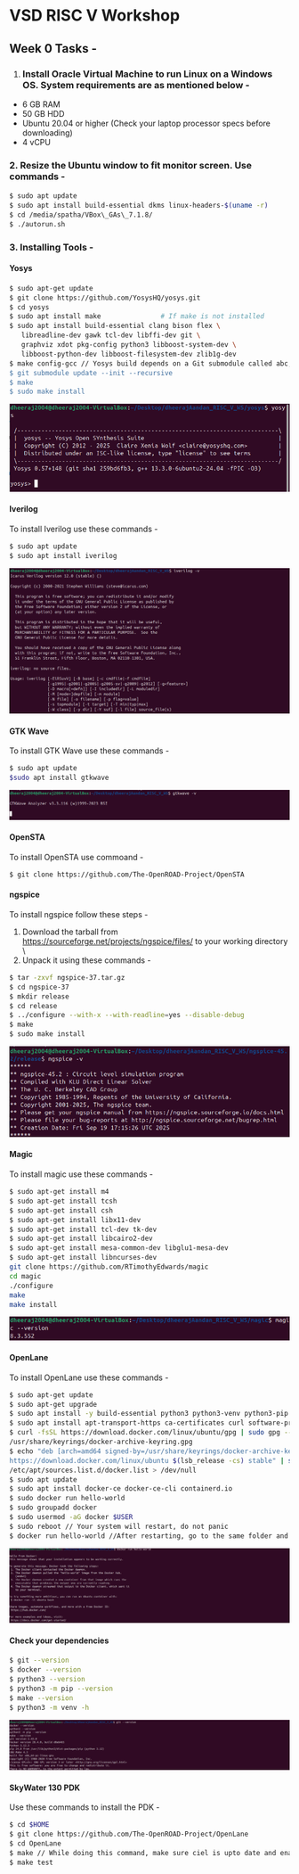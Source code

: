 # VSD RISC V Workshop 



## Week 0 Tasks - 

1. ### Install Oracle Virtual Machine to run Linux on a Windows OS. System requirements are as mentioned below -



* 6 GB RAM
* 50 GB HDD
* Ubuntu 20.04 or higher (Check your laptop processor specs before downloading)
* 4 vCPU



### 2\. Resize the Ubuntu window to fit monitor screen. Use commands - 


```bash
$ sudo apt update
$ sudo apt install build-essential dkms linux-headers-$(uname -r)
$ cd /media/spatha/VBox\_GAs\_7.1.8/
$ ./autorun.sh  
```



### 3\. Installing Tools - 



#### Yosys 


```bash
$ sudo apt-get update
$ git clone https://github.com/YosysHQ/yosys.git
$ cd yosys
$ sudo apt install make               # If make is not installed
$ sudo apt install build-essential clang bison flex \
   libreadline-dev gawk tcl-dev libffi-dev git \
   graphviz xdot pkg-config python3 libboost-system-dev \
   libboost-python-dev libboost-filesystem-dev zlib1g-dev
$ make config-gcc // Yosys build depends on a Git submodule called abc, which hasn't been initialized yet. You need to run the following command before running make
$ git submodule update --init --recursive
$ make 
$ sudo make install
```
![Yosys Installed Image](images/Yosys_installed.png)


#### Iverilog 

To install Iverilog use these commands - 

```bash
$ sudo apt update
$ sudo apt install iverilog
```

![Iverilog Installed Image](images/Iverilog_installed.png)

#### GTK Wave 

To install GTK Wave use these commands - 

```bash
$ sudo apt update 
$sudo apt install gtkwave
```

![GTK Wave Installed Image](images/GTKWave_installed.png)

#### OpenSTA
To install OpenSTA use commoand - 

```bash
$ git clone https://github.com/The-OpenROAD-Project/OpenSTA
```
#### ngspice

To install ngspice follow these steps - 

1. Download the tarball from https://sourceforge.net/projects/ngspice/files/ to your working directory \
2. Unpack it using these commands - 

```bash 
$ tar -zxvf ngspice-37.tar.gz
$ cd ngspice-37
$ mkdir release
$ cd release
$ ../configure --with-x --with-readline=yes --disable-debug
$ make
$ sudo make install 
``` 
![ngspice Installed Image](images/ngspice%20successfull%20installation.png)

#### Magic 

To install magic use these commands - 

```bash
$ sudo apt-get install m4
$ sudo apt-get install tcsh
$ sudo apt-get install csh
$ sudo apt-get install libx11-dev
$ sudo apt-get install tcl-dev tk-dev
$ sudo apt-get install libcairo2-dev
$ sudo apt-get install mesa-common-dev libglu1-mesa-dev
$ sudo apt-get install libncurses-dev
git clone https://github.com/RTimothyEdwards/magic
cd magic
./configure
make
make install 
```
![Magic Installed Image](images/magic%20successfull%20installation.png)

#### OpenLane 

To install OpenLane use these commands - 

```bash 
$ sudo apt-get update
$ sudo apt-get upgrade
$ sudo apt install -y build-essential python3 python3-venv python3-pip make git 
$ sudo apt install apt-transport-https ca-certificates curl software-properties-common 
$ curl -fsSL https://download.docker.com/linux/ubuntu/gpg | sudo gpg --dearmor -o
/usr/share/keyrings/docker-archive-keyring.gpg 
$ echo "deb [arch=amd64 signed-by=/usr/share/keyrings/docker-archive-keyring.gpg]
https://download.docker.com/linux/ubuntu $(lsb_release -cs) stable" | sudo tee
/etc/apt/sources.list.d/docker.list > /dev/null 
$ sudo apt update 
$ sudo apt install docker-ce docker-ce-cli containerd.io
$ sudo docker run hello-world
$ sudo groupadd docker 
$ sudo usermod -aG docker $USER 
$ sudo reboot // Your system will restart, do not panic
$ docker run hello-world //After restarting, go to the same folder and enter this command
```
![Docker Installed and Running Image](images/Docker%20Download%20Success.png)

#### Check your dependencies 

```bash 
$ git --version
$ docker --version
$ python3 --version
$ python3 -m pip --version
$ make --version
$ python3 -m venv -h
```

![Dependency Versions Image](images/Dependency%20Versions.png)

#### SkyWater 130 PDK 

Use these commands to install the PDK -

```bash 
$ cd $HOME
$ git clone https://github.com/The-OpenROAD-Project/OpenLane 
$ cd OpenLane 
$ make // While doing this command, make sure ciel is upto date and enable the PDK version that OpenLane is asking for. Make sure to create a virtual environment prior to this step.
$ make test 
```
 













